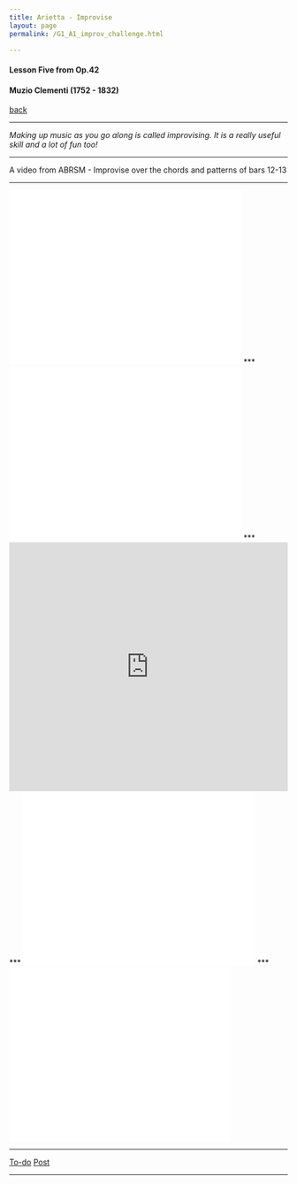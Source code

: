 ```yaml
---
title: Arietta - Improvise
layout: page
permalink: /G1_A1_improv_challenge.html

---
```



#### Lesson Five from Op.42

#### Muzio Clementi (1752 - 1832)

[back](G1_A1_pathway2)

***

*Making up music as you go along is called improvising. It is a really useful skill and a lot of fun too!*

***

A video from ABRSM - Improvise over the chords and patterns of bars 12-13
***
<iframe width="420" height="315" src="//www.youtube.com/embed/KycMwdw4C6M?controls=0&amp;showinfo=0" frameborder="0" allowfullscreen></iframe>
***
<iframe width="420" height="315" src="//www.youtube.com/embed/4tvZbsTMKVM?controls=0&amp;showinfo=0" frameborder="0" allowfullscreen></iframe>
***
<iframe width="100%" height="450" scrolling="no" frameborder="no" src="https://w.soundcloud.com/player/?url=https%3A//api.soundcloud.com/tracks/182553862&amp;auto_play=false&amp;hide_related=false&amp;show_comments=true&amp;show_user=true&amp;show_reposts=false&amp;visual=true"></iframe>
***
<iframe width="420" height="315" src="//www.youtube.com/embed/IHp_Mq0hdxo?controls=0&amp;showinfo=0" frameborder="0" allowfullscreen></iframe>
***
<iframe width="400" height="315" src="//www.youtube.com/embed/omuYi2Vhgjo?controls=0&amp;showinfo=0" frameborder="0" allowfullscreen></iframe>


***
[To-do](todo)
[Post](post)
***






